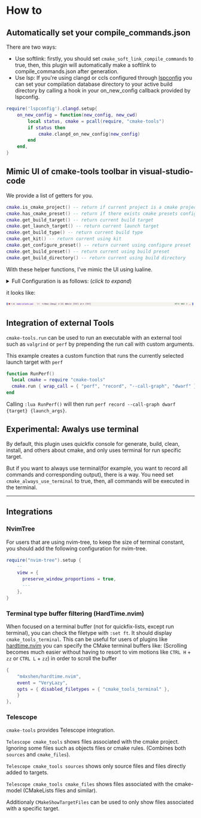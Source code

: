 ﻿# How to

## Automatically set your compile_commands.json

There are two ways:

- Use softlink: firstly, you should set `cmake_soft_link_compile_commands` to true, then, this plugin will automatically make a softlink to compile_commands.json after generation.
- Use lsp: If you're using clangd or ccls configured through [lspconfig](https://github.com/neovim/nvim-lspconfig) you can
  set your compilation database directory to your active build directory by calling a hook in your on_new_config callback provided by lspconfig.

```lua
require('lspconfig').clangd.setup{
    on_new_config = function(new_config, new_cwd)
        local status, cmake = pcall(require, "cmake-tools")
        if status then
            cmake.clangd_on_new_config(new_config)
        end
    end,
}
```

## Mimic UI of cmake-tools toolbar in visual-studio-code

We provide a list of getters for you.

```lua
cmake.is_cmake_project() -- return if current project is a cmake project
cmake.has_cmake_preset() -- return if there exists cmake presets configuration
cmake.get_build_target() -- return current build target
cmake.get_launch_target() -- return current launch target
cmake.get_build_type() -- return current build type
cmake.get_kit() -- return current using kit
cmake.get_configure_preset() -- return current using configure preset
cmake.get_build_preset() -- return current using build preset
cmake.get_build_directory() -- return current using build directory
```

With these helper functions, I've mimic the UI using lualine.

<details>
  <summary>Full Configuration is as follows: (<i>click to expand</i>)</summary>
  <!-- have to be followed by an empty line! -->

```lua
return {
  "nvim-lualine/lualine.nvim", -- status line
  config = function()
    local lualine = require("lualine")

    local cmake = require("cmake-tools")

    -- you can find the icons from https://github.com/Civitasv/runvim/blob/master/lua/config/icons.lua
    local icons = require("config.icons")

    -- Credited to [evil_lualine](https://github.com/nvim-lualine/lualine.nvim/blob/master/examples/evil_lualine.lua)
    local conditions = {
      buffer_not_empty = function()
        return vim.fn.empty(vim.fn.expand("%:t")) ~= 1
      end,
      hide_in_width = function()
        return vim.fn.winwidth(0) > 80
      end,
      check_git_workspace = function()
        local filepath = vim.fn.expand("%:p:h")
        local gitdir = vim.fn.finddir(".git", filepath .. ";")
        return gitdir and #gitdir > 0 and #gitdir < #filepath
      end,
    }

    local colors = {
      normal = {
        bg       = "#202328",
        fg       = "#bbc2cf",
        yellow   = "#ECBE7B",
        cyan     = "#008080",
        darkblue = "#081633",
        green    = "#98be65",
        orange   = "#FF8800",
        violet   = "#a9a1e1",
        magenta  = "#c678dd",
        blue     = "#51afef",
        red      = "#ec5f67",
      },
      nightfly = {
        bg       = "#011627",
        fg       = "#acb4c2",
        yellow   = "#ecc48d",
        cyan     = "#7fdbca",
        darkblue = "#82aaff",
        green    = "#21c7a8",
        orange   = "#e3d18a",
        violet   = "#a9a1e1",
        magenta  = "#ae81ff",
        blue     = "#82aaff ",
        red      = "#ff5874",
      },
      light = {
        bg       = "#f6f2ee",
        fg       = "#3d2b5a",
        yellow   = "#ac5402",
        cyan     = "#287980",
        darkblue = "#2848a9",
        green    = "#396847",
        orange   = "#a5222f",
        violet   = "#8452d5",
        magenta  = "#6e33ce",
        blue     = "#2848a9",
        red      = "#b3434e",
      },
      catppuccin_mocha = {
        bg       = "#1E1E2E",
        fg       = "#CDD6F4",
        yellow   = "#F9E2AF",
        cyan     = "#7fdbca",
        darkblue = "#89B4FA",
        green    = "#A6E3A1",
        orange   = "#e3d18a",
        violet   = "#a9a1e1",
        magenta  = "#ae81ff",
        blue     = "#89B4FA",
        red      = "#F38BA8",
      }
    }

    colors = colors.light;

    local config = {
      options = {
        icons_enabled = true,
        component_separators = "",
        section_separators = "",
        disabled_filetypes = { "alpha", "dashboard", "Outline" },
        always_divide_middle = true,
        theme = {
          -- We are going to use lualine_c an lualine_x as left and
          -- right section. Both are highlighted by c theme .  So we
          -- are just setting default looks o statusline
          normal = { c = { fg = colors.fg, bg = colors.bg } },
          inactive = { c = { fg = colors.fg, bg = colors.bg } },
        },
      },
      sections = {
        lualine_a = {},
        lualine_b = {},
        lualine_y = {},
        lualine_z = {},
        -- c for left
        lualine_c = {},
        -- x for right
        lualine_x = {},
      },
      inactive_sections = {
        lualine_a = {},
        lualine_b = {},
        lualine_y = {},
        lualine_z = {},
        lualine_c = { "filename" },
        lualine_x = { "location" },
      },
      tabline = {},
      extensions = {},
    }

    -- Inserts a component in lualine_c at left section
    local function ins_left(component)
      table.insert(config.sections.lualine_c, component)
    end

    -- Inserts a component in lualine_x ot right section
    local function ins_right(component)
      table.insert(config.sections.lualine_x, component)
    end

    ins_left {
      function()
        return icons.ui.Line
      end,
      color = { fg = colors.blue }, -- Sets highlighting of component
      padding = { left = 0, right = 1 }, -- We don't need space before this
    }

    ins_left {
      -- mode component
      function()
        return icons.ui.Evil
      end,
      color = function()
        -- auto change color according to neovims mode
        local mode_color = {
          n = colors.red,
          i = colors.green,
          v = colors.blue,
          [""] = colors.blue,
          V = colors.blue,
          c = colors.magenta,
          no = colors.red,
          s = colors.orange,
          S = colors.orange,
          [""] = colors.orange,
          ic = colors.yellow,
          R = colors.violet,
          Rv = colors.violet,
          cv = colors.red,
          ce = colors.red,
          r = colors.cyan,
          rm = colors.cyan,
          ["r?"] = colors.cyan,
          ["!"] = colors.red,
          t = colors.red,
        }
        return { fg = mode_color[vim.fn.mode()] }
      end,
      padding = { right = 1 },
    }

    ins_left {
      -- filesize component
      "filesize",
      cond = conditions.buffer_not_empty,
    }

    ins_left {
      "filename",
      cond = conditions.buffer_not_empty,
      color = { fg = colors.magenta, gui = "bold" },
    }

    ins_left { "location" }

    ins_left {
      "diagnostics",
      sources = { "nvim_diagnostic" },
      symbols = { error = icons.diagnostics.Error, warn = icons.diagnostics.Warning, info = icons.diagnostics.Information },
      diagnostics_color = {
        color_error = { fg = colors.red },
        color_warn = { fg = colors.yellow },
        color_info = { fg = colors.cyan },
      },
    }

    ins_left {
      function()
        local c_preset = cmake.get_configure_preset()
        return "CMake: [" .. (c_preset and c_preset or "X") .. "]"
      end,
      icon = icons.ui.Search,
      cond = function()
        return cmake.is_cmake_project() and cmake.has_cmake_preset()
      end,
      on_click = function(n, mouse)
        if (n == 1) then
          if (mouse == "l") then
            vim.cmd("CMakeSelectConfigurePreset")
          end
        end
      end
    }

    ins_left {
      function()
        local type = cmake.get_build_type()
        return "CMake: [" .. (type and type or "") .. "]"
      end,
      icon = icons.ui.Search,
      cond = function()
        return cmake.is_cmake_project() and not cmake.has_cmake_preset()
      end,
      on_click = function(n, mouse)
        if (n == 1) then
          if (mouse == "l") then
            vim.cmd("CMakeSelectBuildType")
          end
        end
      end
    }

    ins_left {
      function()
        local kit = cmake.get_kit()
        return "[" .. (kit and kit or "X") .. "]"
      end,
      icon = icons.ui.Pencil,
      cond = function()
        return cmake.is_cmake_project() and not cmake.has_cmake_preset()
      end,
      on_click = function(n, mouse)
        if (n == 1) then
          if (mouse == "l") then
            vim.cmd("CMakeSelectKit")
          end
        end
      end
    }

    ins_left {
      function()
        return "Build"
      end,
      icon = icons.ui.Gear,
      cond = cmake.is_cmake_project,
      on_click = function(n, mouse)
        if (n == 1) then
          if (mouse == "l") then
            vim.cmd("CMakeBuild")
          end
        end
      end
    }

    ins_left {
      function()
        local b_preset = cmake.get_build_preset()
        return "[" .. (b_preset and b_preset or "X") .. "]"
      end,
      icon = icons.ui.Search,
      cond = function()
        return cmake.is_cmake_project() and cmake.has_cmake_preset()
      end,
      on_click = function(n, mouse)
        if (n == 1) then
          if (mouse == "l") then
            vim.cmd("CMakeSelectBuildPreset")
          end
        end
      end
    }

    ins_left {
      function()
        local b_target = cmake.get_build_target()
        return "[" .. (b_target and b_target or "X") .. "]"
      end,
      cond = cmake.is_cmake_project,
      on_click = function(n, mouse)
        if (n == 1) then
          if (mouse == "l") then
            vim.cmd("CMakeSelectBuildTarget")
          end
        end
      end
    }

    ins_left {
      function()
        return icons.ui.Debug
      end,
      cond = cmake.is_cmake_project,
      on_click = function(n, mouse)
        if (n == 1) then
          if (mouse == "l") then
            vim.cmd("CMakeDebug")
          end
        end
      end
    }

    ins_left {
      function()
        return icons.ui.Run
      end,
      cond = cmake.is_cmake_project,
      on_click = function(n, mouse)
        if (n == 1) then
          if (mouse == "l") then
            vim.cmd("CMakeRun")
          end
        end
      end
    }

    ins_left {
      function()
        local l_target = cmake.get_launch_target()
        return "[" .. (l_target and l_target or "X") .. "]"
      end,
      cond = cmake.is_cmake_project,
      on_click = function(n, mouse)
        if (n == 1) then
          if (mouse == "l") then
            vim.cmd("CMakeSelectLaunchTarget")
          end
        end
      end
    }

    -- Insert mid section. You can make any number of sections in neovim :)
    -- for lualine it's any number greater then 2
    ins_left {
      function()
        return "%="
      end,
    }

    -- Add components to right sections
    ins_right {
      "o:encoding", -- option component same as &encoding in viml
      fmt = string.upper, -- I'm not sure why it's upper case either ;)
      cond = conditions.hide_in_width,
      color = { fg = colors.green, gui = "bold" },
    }

    ins_right {
      "fileformat",
      fmt = string.upper,
      icons_enabled = false,
      color = { fg = colors.green, gui = "bold" },
    }

    ins_right {
      function()
        return vim.api.nvim_buf_get_option(0, "shiftwidth")
      end,
      icons_enabled = false,
      color = { fg = colors.green, gui = "bold" },
    }

    ins_right {
      "branch",
      icon = icons.git.Branch,
      color = { fg = colors.violet, gui = "bold" },
    }

    ins_right {
      "diff",
      -- Is it me or the symbol for modified us really weird
      symbols = { added = icons.git.Add, modified = icons.git.Mod, removed = icons.git.Remove },
      diff_color = {
        added = { fg = colors.green },
        modified = { fg = colors.orange },
        removed = { fg = colors.red },
      },
      cond = conditions.hide_in_width,
    }

    ins_right {
      function()
        local current_line = vim.fn.line(".")
        local total_lines = vim.fn.line("$")
        local chars = { "__", "▁▁", "▂▂", "▃▃", "▄▄", "▅▅", "▆▆", "▇▇", "██" }
        local line_ratio = current_line / total_lines
        local index = math.ceil(line_ratio * #chars)
        return chars[index]
      end,
      color = { fg = colors.orange, gui = "bold" }
    }

    ins_right {
      function()
        return "▊"
      end,
      color = { fg = colors.blue },
      padding = { left = 1 },
    }

    -- Now don't forget to initialize lualine
    lualine.setup(config)
  end
}
```

</details>

it looks like:

![lualine UI](./images/2023-06-06-22-02-06.png)

## Integration of external Tools

`cmake-tools.run` can be used to run an executable with an external tool such as `valgrind` or `perf` by prepending the run call with custom arguments.

This example creates a custom function that runs the currently selected launch target with `perf`

```lua
function RunPerf()
  local cmake = require "cmake-tools"
  cmake.run { wrap_call = { "perf", "record", "--call-graph", "dwarf" } }
end
```

Calling `:lua RunPerf()` will then run `perf record --call-graph dwarf {target} {launch_args}`.

## Experimental: Awalys use terminal

By default, this plugin uses quickfix console for generate, build, clean, install, and others about cmake, and only uses terminal for run specific target.

But if you want to always use terminal(for example, you want to record all commands and corresponding output), there is a way. You need set `cmake_always_use_terminal` to true, then, all commands will be executed in the terminal.

---

## Integrations

### NvimTree

For users that are using nvim-tree, to keep the size of terminal constant, you should add the following configuration for nvim-tree.

```lua
require("nvim-tree").setup {
    --
    view = {
      preserve_window_proportions = true,
      ---
    },
}
```

### Terminal type buffer filtering (HardTime.nvim)

When focused on a terminal buffer (not for quickfix-lists, except run terminal), you can check the filetype with `:set ft`. It should display `cmake_tools_terminal`.
This can be useful for users of plugins like [hardtime.nvim](https://github.com/m4xshen/hardtime.nvim) you can specify the CMake terminal buffers like:
(Scrolling becomes much easier without having to resort to vim motions like `CTRL H` + `zz` or `CTRL L` + `zz`) in order to scroll the buffer

```lua
{
    "m4xshen/hardtime.nvim",
    event = "VeryLazy",
    opts = { disabled_filetypes = { "cmake_tools_terminal" },
    }
},
```

### Telescope

`cmake-tools` provides Telescope integration.

`Telescope cmake_tools` shows files associated with the cmake project. Ignoring some files such as objects files or cmake rules. (Combines both `sources` and `cmake_files`).

`Telescope cmake_tools sources` shows only source files and files directly added to targets.

`Telescope cmake_tools cmake_files` shows files associated with the cmake-model (CMakeLists files and similar).

Additionaly `CMakeShowTargetFiles` can be used to only show files associated with a specific target.
